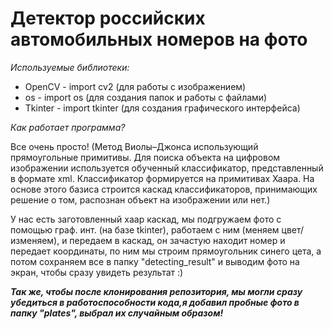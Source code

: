 # Детектор российских автомобильных номеров на фото
_Используемые библиотеки:_
* OpenCV - import cv2 (для работы с изображением)
* os - import os (для создания папок и работы с файлами)
* Tkinter - import tkinter (для создания графического интерфейса)

_Как работает программа?_

Все очень просто! (Метод Виолы–Джонса использующий прямоугольные примитивы. Для поиска объекта на цифровом изображении используется обученный классификатор, представленный в формате xml. Классификатор формируется на примитивах Хаара. На основе этого базиса строится каскад классификаторов, принимающих решение о том, распознан объект на изображении или нет.)  

У нас есть заготовленный хаар каскад, мы подгружаем фото с помощью граф. инт. (на базе tkinter), работаем с ним (меняем цвет/изменяем), и передаем в каскад, он зачастую находит номер и передает координаты, по ним мы строим прямоугольник синего цета, а потом сохраняем все в папку "detecting_result" и выводим фото на экран, чтобы сразу увидеть результат :)



***Так же, чтобы после клонирования репозитория, мы могли сразу убедиться в работоспособности кода,я добавил пробные фото в папку "plates", выбрал их случайным образом!***
